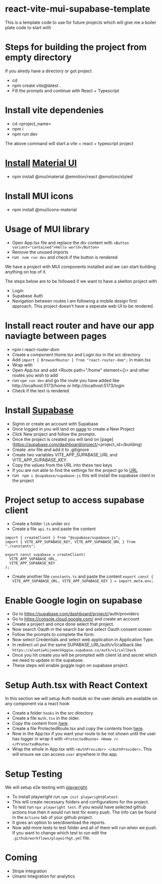 # react-vite-mui-supabase-template
This is a  template code to use for future projects which will give me a boiler plate code to start with

# Steps for building the project from empty directory 

If you alredy have a directory or got project
- cd <folder>
- npm create vite@latest .
- Fill the prompts and continue with React + Typescript

# Install vite dependenies 
- cd <project_name>
- npm i
- npm run dev

The above command will start a vite + react + typescript project

# [Install](https://mui.com/material-ui/getting-started/installation/) [Material UI](https://mui.com/material-ui/getting-started/)
- npm install @mui/material @emotion/react @emotion/styled

# Install MUI icons 
- npm install @mui/icons-material


# Usage of MUI library 
- Open App.tsx file and replace the div content with  `<Button variant="contained">Hello world</Button>`
- Remove the unused imports
- run ` nom run dev` and check if the button is rendered 

We have a project with MUI components installed and we can start building anything on top of it. 

The steps below are to be followed if we want to have a skelton project with 
- Login 
- Supabase Auth
- Navigation between routes 
I am following a mobile design first approach. This project doesn't have a seperate web UI to be rendered. 


# Install react router and have our app naviagte between pages

- npm i react-router-dom
- Create a component Home.tsx and Login.tsx in the src directory
- Add `import { BrowserRouter } from "react-router-dom";` in main.tsx
- Wrap <App/> with <BrowserRouter>
- Open App.tsx and add <Routes> <Route path="/home" element={<Home/>}> </Route></Routes> and other routes you wish to add
- run `npm run dev` and go the route you have added like http://localhost:5173/home or http://localhost:5173/login
- Check if the text is rendered

# Install [Supabase](https://supabase.com/) 
- Signin or create an account with Supabase
- Once logged in you will land on [page](https://supabase.com/dashboard/projects) to create a New Project 
- Click New project and follow the prompts.
- Once the project is created you will land on [page] (https://supabase.com/dashboard/project/<project_id>/building)
- Create .env file and add it to .gitignore
- Create two variables VITE_APP_SUPABASE_URL and VITE_APP_SUPABASE_KEY. 
- Copy the values from the URL into these two keys
- If you are not able to find the settings for the project go to [URL](https://supabase.com/dashboard/project/<project_id>/settings/api)
- run ` npm i @supabase/supabase-js` this will install the supabase client in the project

# Project setup to access supabase client
- Create a folder `lib` under src 
- Create a file `api.ts` and paste the content 
```
import { createClient } from "@supabase/supabase-js";
import { VITE_APP_SUPABASE_KEY, VITE_APP_SUPABASE_URL } from "./constants";

export const supabase = createClient(
  VITE_APP_SUPABASE_URL,
  VITE_APP_SUPABASE_KEY
); 
```
- Create another file `constants.ts` and paste the content ```export const { VITE_APP_SUPABASE_URL, VITE_APP_SUPABASE_KEY } = import.meta.env;```

# Enable Google login on supabase
- Go to https://supabase.com/dashboard/project/<pid>/auth/providers
- Go to https://console.cloud.google.com/ and create an account
- Create a project and once done select that project.
- Now search Oauth in the search bar and select Oauth consent screen
- Follow the prompts to complete the form.
- Now select Credentials and select web application in Application Type.
- In redirect uri put the same SUPABASE_URL/auth/v1/callback like `https://aleatiwhijoemckkppiw.supabase.co/auth/v1/callback`
- Once you hit create you will be prompted with client Id and secret which we need to update in the supabase. 
- These steps will enable goggle login on supabase project. 

# Setup Auth.tsx with React Context

In this section we will setup Auth module so the user details are available on any component via a react hook

- Create a folder `hooks` in the src directory 
- Create a file `Auth.tsx` in the older. 
- Copy the content from [here](https://github.com/akshaymattoo/react-vite-mui-supabase-template/blob/main/src/hooks/Auth.tsx).
- Create a file ProtectedRoute.tsx and copy the contents from [here](https://github.com/akshaymattoo/react-vite-mui-supabase-template/blob/main/src/ProtectedRoute.tsx).
- Now in the App.tsx if you want your route to be not shown until the user has logger in wrap it with `<ProtectedRoute> <Home /> </ProtectedRoute>`. 
- Wrap the whole in App.tsx with  `<AuthProvider> </AuthProvider>`. This will ensure we can access `user` anywhere in the app. 


# Setup Testing 
We will setup e2e testing with [playwright](https://playwright.dev/). 
- To install playwright run `npm init playwright@latest`.
- This will create necessary folders and configurations for the project.
- To test run `npx playwright test`. If you would have selected github actions true then it would run test for every push. The info can be found in the `Actions` tab of your github project.
- It gives an option to see/download the reports.
- Now add more tests to test folder and all of them will run when we push. If you want to change which test to run edit the `.github/workflows/playwirhgt.yml` file.

# Coming 
- Stripe Integration
- Umami Integration for analytics
